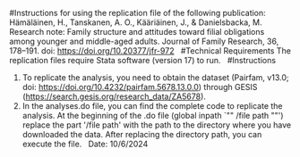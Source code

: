#Instructions for using the replication file of the following publication:
 
Hämäläinen, H., Tanskanen, A. O., Kääriäinen, J., & Danielsbacka, M.
Research note: Family structure and attitudes toward filial obligations 
among younger and middle-aged adults. Journal of Family Research, 36, 178–191. 
doi: https://doi.org/10.20377/jfr-972
 
#Technical Requirements
The replication files require Stata software (version 17) to run.
 
#Instructions
1. To replicate the analysis, you need to obtain the dataset (Pairfam, v13.0; doi: https://doi.org/10.4232/pairfam.5678.13.0.0) through GESIS (https://search.gesis.org/research_data/ZA5678).
2. In the analyses.do file, you can find the complete code to replicate the analysis. At the beginning of the .do file (global inpath `"" /file path ""') replace the part  '/file path'  with the path to the directory where you have downloaded the data. After replacing the directory path, you can execute the file.
 
Date: 10/6/2024
